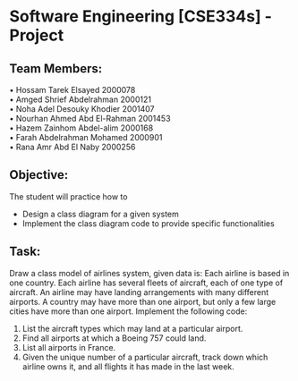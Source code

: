 # Software Engineering [CSE334s] - Project 

## Team Members: 
• Hossam Tarek Elsayed   2000078    
• Amged Shrief Abdelrahman  2000121    
• Noha Adel Desouky Khodier  2001407   
• Nourhan Ahmed Abd El-Rahman 2001453   
• Hazem Zainhom Abdel-alim   2000168   
• Farah Abdelrahman Mohamed  2000901   
• Rana Amr Abd El Naby   2000256  

## Objective:
The student will practice how to
- Design a class diagram for a given system
- Implement the class diagram code to provide specific functionalities

  
## Task:
Draw a class model of airlines system, given data is:
Each airline is based in one country.
Each airline has several fleets of aircraft, each of one type of aircraft.
An airline may have landing arrangements with many different airports.
A country may have more than one airport, but only a few large cities have more
than one airport.
Implement the following code:
1. List the aircraft types which may land at a particular airport.
2. Find all airports at which a Boeing 757 could land.
3. List all airports in France.
4. Given the unique number of a particular aircraft, track down which airline owns it,
and all flights it has made in the last week.

